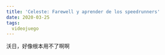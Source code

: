 ```yaml
---
title: 'Celeste: Farewell y aprender de los speedrunners'
date: 2020-03-25
tags:
  videojuego
---
```

沃日，好像根本用不了啊啊